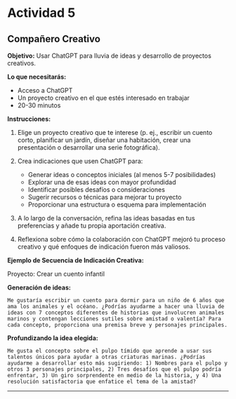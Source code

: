 # Actividad 5

## Compañero Creativo

**Objetivo:** Usar ChatGPT para lluvia de ideas y desarrollo de proyectos creativos.

**Lo que necesitarás:**

- Acceso a ChatGPT
- Un proyecto creativo en el que estés interesado en trabajar
- 20-30 minutos

**Instrucciones:**

1. Elige un proyecto creativo que te interese (p. ej., escribir un cuento corto, planificar un jardín, diseñar una habitación, crear una presentación o desarrollar una serie fotográfica).

2. Crea indicaciones que usen ChatGPT para:

   - Generar ideas o conceptos iniciales (al menos 5-7 posibilidades)
   - Explorar una de esas ideas con mayor profundidad
   - Identificar posibles desafíos o consideraciones
   - Sugerir recursos o técnicas para mejorar tu proyecto
   - Proporcionar una estructura o esquema para implementación

3. A lo largo de la conversación, refina las ideas basadas en tus preferencias y añade tu propia aportación creativa.

4. Reflexiona sobre cómo la colaboración con ChatGPT mejoró tu proceso creativo y qué enfoques de indicación fueron más valiosos.

**Ejemplo de Secuencia de Indicación Creativa:**

Proyecto: Crear un cuento infantil

**Generación de ideas:**

`Me gustaría escribir un cuento para dormir para un niño de 6 años que ama los animales y el océano. ¿Podrías ayudarme a hacer una lluvia de ideas con 7 conceptos diferentes de historias que involucren animales marinos y contengan lecciones sutiles sobre amistad o valentía? Para cada concepto, proporciona una premisa breve y personajes principales.`

**Profundizando la idea elegida:**

`Me gusta el concepto sobre el pulpo tímido que aprende a usar sus talentos únicos para ayudar a otras criaturas marinas. ¿Podrías ayudarme a desarrollar esto más sugiriendo: 1) Nombres para el pulpo y otros 3 personajes principales, 2) Tres desafíos que el pulpo podría enfrentar, 3) Un giro sorprendente en medio de la historia, y 4) Una resolución satisfactoria que enfatice el tema de la amistad?`

--- 